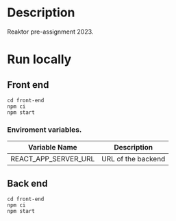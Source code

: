 # Description

Reaktor pre-assignment 2023.


# Run locally
## Front end 
 
```
cd front-end
npm ci
npm start
```
### Enviroment variables.

| Variable Name           | Description                                                                                                 |
|-------------------------|-------------------------------------------------------------------------------------------------------------|
| REACT_APP_SERVER_URL            | URL of the backend |

## Back end 



```
cd front-end
npm ci
npm start
```


